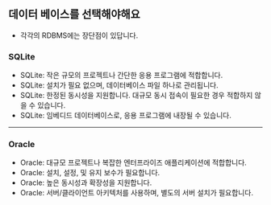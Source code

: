 
## 데이터 베이스를 선택해야해요
- 각각의 RDBMS에는 장단점이 있답니다.

### SQLite
- SQLite: 작은 규모의 프로젝트나 간단한 응용 프로그램에 적합합니다.
- SQLite: 설치가 필요 없으며, 데이터베이스 파일 하나로 관리됩니다.
- SQLite: 한정된 동시성을 지원합니다. 대규모 동시 접속이 필요한 경우 적합하지 않을 수 있습니다.
- SQLite: 임베디드 데이터베이스로, 응용 프로그램에 내장될 수 있습니다.

---

### Oracle
- Oracle: 대규모 프로젝트나 복잡한 엔터프라이즈 애플리케이션에 적합합니다.
- Oracle: 설치, 설정, 및 유지 보수가 필요합니다.
- Oracle: 높은 동시성과 확장성을 지원합니다.
- Oracle: 서버/클라이언트 아키텍처를 사용하며, 별도의 서버 설치가 필요합니다.
